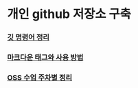# 개인 github 저장소 구축

### [깃 명령어 정리](https://github.com/youmjinsub/dmu_OSS_repository/blob/main/Command%20Summary.md)

### [마크다운 태그와 사용 방법](https://github.com/youmjinsub/dmu_OSS_repository/blob/main/MarkDown.md)

### [OSS 수업 주차별 정리](https://github.com/youmjinsub/dmu_OSS_repository/blob/main/class_arrangement.md)
